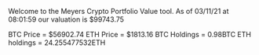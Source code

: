 Welcome to the Meyers Crypto Portfolio Value tool. 
As of 03/11/21 at 08:01:59 our valuation is $99743.75 

BTC Price = $56902.74
 ETH Price = $1813.16
BTC Holdings = 0.98BTC
 ETH holdings = 24.255477532ETH 
